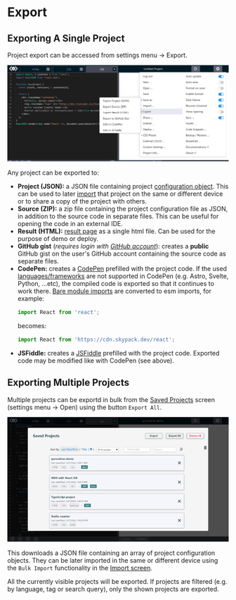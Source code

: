 # Export

## Exporting A Single Project

Project export can be accessed from settings menu → Export.

![LiveCodes Export](../../static/img/screenshots/export.jpg)

Any project can be exported to:

- **Project (JSON):** a JSON file containing project [configuration object](../configuration/configuration-object.md). This can be used to later [import](./import.md) that project on the same or different device or to share a copy of the project with others.
- **Source (ZIP):** a zip file containing the project configuration file as JSON, in addition to the source code in separate files. This can be useful for opening the code in an external IDE.
- **Result (HTML):** [result page](./result.md) as a single html file. Can be used for the purpose of demo or deploy.
- **GitHub gist** (_requires login with [GitHub account](./github-integration.md)_): creates a **public** GitHub gist on the user's GitHub account containing the source code as separate files.
- **CodePen:** creates a [CodePen](https://codepen.io/) prefilled with the project code. If the used [languages/frameworks](./../languages/index.md) are not supported in CodePen (e.g. Astro, Svelte, Python, ...etc), the compiled code is exported so that it continues to work there. [Bare module imports](./npm-modules.md) are converted to esm imports, for example:
  ```js
  import React from 'react';
  ```
  becomes:
  ```js
  import React from 'https://cdn.skypack.dev/react';
  ```
- **JSFiddle:** creates a [JSFiddle](https://jsfiddle.net/) prefilled with the project code. Exported code may be modified like with CodePen (see above).

## Exporting Multiple Projects

Multiple projects can be exportd in bulk from the [Saved Projects](./projects.md) screen (settings menu → Open) using the button `Export All`.

![saved projects](../../static/img/screenshots/saved-projects.jpg)

This downloads a JSON file containing an array of project configuration objects. They can be later imported in the same or different device using the `Bulk Import` functionality in the [Import screen](./import.md).

All the currently visible projects will be exported. If projects are filtered (e.g. by language, tag or search query), only the shown projects are exported.
